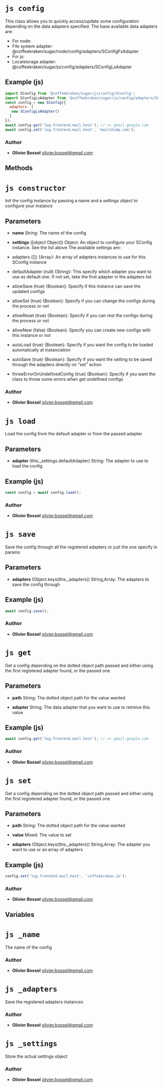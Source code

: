 


<!-- @namespace    sugar.js.config -->
<!-- @name    config -->

# ```js config ```


This class allows you to quickly access/update some configuration depending on the data adapters specified.
The base available data adapters are:
- For node:
- File system adapter: @coffeekraken/sugar/node/config/adapters/SConfigFsAdapter
- For js:
- Localstorage adapter: @coffeekraken/sugar/js/config/adapters/SConfigLsAdapter



## Example (js)

```js
import SConfig from '@coffeekraken/sugar/js/config/SConfig';
import SConfigLsAdapter from '@coffeekraken/sugar/js/config/adapters/SConfigLsAdapter';
const config = new SConfig({
  adapters: [
   new SConfigLsAdapter()
  ]
});
await config.get('log.frontend.mail.host'); // => gmail.google.com
await config.set('log.frontend.mail.host', 'mailchimp.com');
```


### Author
- **Olivier Bossel** <a href="mailto:olivier.bossel@gmail.com">olivier.bossel@gmail.com</a> 


## Methods



<!-- @name    constructor -->

# ```js constructor ```


Init the config instance by passing a name and a settings object to configure your instance

## Parameters

- **name**  String: The name of the config

- **settings** ([object Object]) Object: 
An object to configure your SConfig instance. See the list above
The available settings are:
- adapters ([]) {Array}: An array of adapters instances to use for this SConfig instance
- defaultAdapter (null) {String}: This specify which adapter you want to use as default one. If not set, take the first adapter in the adapters list
- allowSave (true) {Boolean}: Specify if this instance can save the updated configs
- allowSet (true) {Boolean}: Specify if you can change the configs during the process or not
- allowReset (true) {Boolean}: Specify if you can rest the configs during the process or not
- allowNew (false) {Boolean}: Specify you can create new configs with this instance or not
- autoLoad (true) {Boolean}: Specify if you want the config to be loaded automatically at instanciation
- autoSave (true) {Boolean}: Specify if you want the setting to be saved through the adapters directly on "set" action
- throwErrorOnUndefinedConfig (true) {Boolean}: Specify if you want the class to throw some errors when get undefined configs




### Author
- **Olivier Bossel** <a href="mailto:olivier.bossel@gmail.com">olivier.bossel@gmail.com</a> 




<!-- @name    load -->

# ```js load ```


Load the config from the default adapter or from the passed adapter

## Parameters

- **adapter** (this._settings.defaultAdapter) String: The adapter to use to load the config



## Example (js)

```js
const config = await config.load();
```


### Author
- **Olivier Bossel** <a href="mailto:olivier.bossel@gmail.com">olivier.bossel@gmail.com</a> 




<!-- @name    save -->

# ```js save ```


Save the config through all the registered adapters or just the one specify in params

## Parameters

- **adapters** (Object.keys(this._adapters)) String,Array: The adapters to save the config through



## Example (js)

```js
await config.save();
```


### Author
- **Olivier Bossel** <a href="mailto:olivier.bossel@gmail.com">olivier.bossel@gmail.com</a> 




<!-- @name    get -->

# ```js get ```


Get a config depending on the dotted object path passed and either using the first registered adapter found, or the passed one

## Parameters

- **path**  String: The dotted object path for the value wanted

- **adapter**  String: The data adapter that you want to use to retreive this value



## Example (js)

```js
await config.get('log.frontend.mail.host'); // => gmail.google.com
```


### Author
- **Olivier Bossel** <a href="mailto:olivier.bossel@gmail.com">olivier.bossel@gmail.com</a> 



<!-- @namespace    sugar.node.config.SConfig -->
<!-- @name    set -->

# ```js set ```


Get a config depending on the dotted object path passed and either using the first registered adapter found, or the passed one

## Parameters

- **path**  String: The dotted object path for the value wanted

- **value**  Mixed: The value to set

- **adapters** (Object.keys(this._adapters)) String,Array: The adapter you want to use or an array of adapters



## Example (js)

```js
config.set('log.frontend.mail.host', 'coffeekraken.io');
```


### Author
- **Olivier Bossel** <a href="mailto:olivier.bossel@gmail.com">olivier.bossel@gmail.com</a> 


## Variables



<!-- @name    _name -->

# ```js _name ```


The name of the config



### Author
- **Olivier Bossel** <a href="mailto:olivier.bossel@gmail.com">olivier.bossel@gmail.com</a> 




<!-- @name    _adapters -->

# ```js _adapters ```


Save the registered adapters instances



### Author
- **Olivier Bossel** <a href="mailto:olivier.bossel@gmail.com">olivier.bossel@gmail.com</a> 




<!-- @name    _settings -->

# ```js _settings ```


Store the actual settings object



### Author
- **Olivier Bossel** <a href="mailto:olivier.bossel@gmail.com">olivier.bossel@gmail.com</a> 


